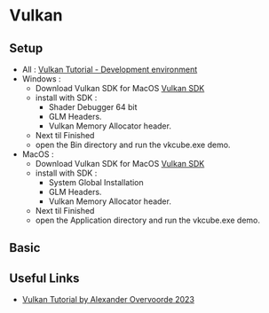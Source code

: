 # Vulkan

## Setup
- All : [Vulkan Tutorial - Development environment](https://vulkan-tutorial.com/Development_environment)
- Windows : 
  - Download Vulkan SDK for MacOS [Vulkan SDK](https://vulkan.lunarg.com)
  - install with SDK :
    - Shader Debugger 64 bit
    - GLM Headers.
    - Vulkan Memory Allocator header.
  - Next til Finished 
  - open the Bin directory and run the vkcube.exe demo.
- MacOS : 
  - Download Vulkan SDK for MacOS [Vulkan SDK](https://vulkan.lunarg.com)
  - install with SDK :
    - System Global Installation
    - GLM Headers.
    - Vulkan Memory Allocator header.
  - Next til Finished 
  - open the Application directory and run the vkcube.exe demo.
## Basic 


## Useful Links
- [Vulkan Tutorial by Alexander Overvoorde 2023](https://vulkan-tutorial.com/Introduction)
